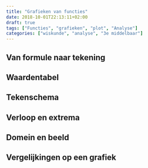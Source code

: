 ```yaml
---
title: "Grafieken van functies"
date: 2018-10-01T22:13:11+02:00
draft: true
tags: ["Functies", "grafieken", "plot", "Analyse"]
categories: ["wiskunde", "analyse", "3e middelbaar"]
---
```

## Van formule naar tekening
## Waardentabel
## Tekenschema
## Verloop en extrema
## Domein en beeld
## Vergelijkingen op een grafiek
